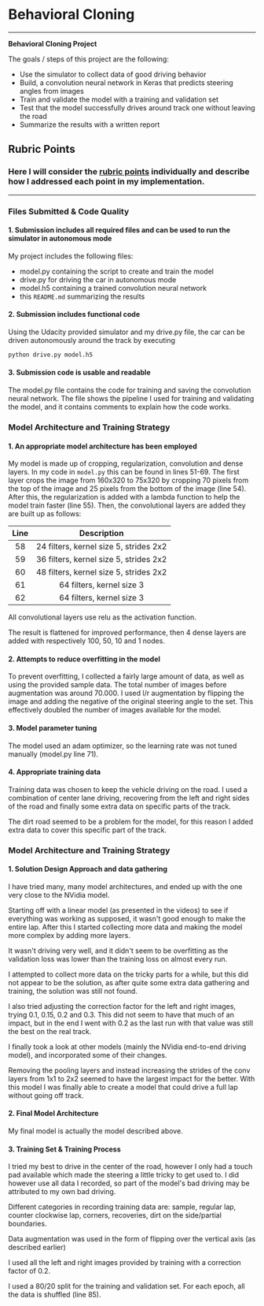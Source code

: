 # **Behavioral Cloning** 

---

**Behavioral Cloning Project**

The goals / steps of this project are the following:
* Use the simulator to collect data of good driving behavior
* Build, a convolution neural network in Keras that predicts steering angles from images
* Train and validate the model with a training and validation set
* Test that the model successfully drives around track one without leaving the road
* Summarize the results with a written report


[//]: # (Image References)

[image1]: ./examples/placeholder.png "Model Visualization"
[image2]: ./examples/placeholder.png "Grayscaling"
[image3]: ./examples/placeholder_small.png "Recovery Image"
[image4]: ./examples/placeholder_small.png "Recovery Image"
[image5]: ./examples/placeholder_small.png "Recovery Image"
[image6]: ./examples/placeholder_small.png "Normal Image"
[image7]: ./examples/placeholder_small.png "Flipped Image"

## Rubric Points
### Here I will consider the [rubric points](https://review.udacity.com/#!/rubrics/432/view) individually and describe how I addressed each point in my implementation.  

---
### Files Submitted & Code Quality

#### 1. Submission includes all required files and can be used to run the simulator in autonomous mode

My project includes the following files:
* model.py containing the script to create and train the model
* drive.py for driving the car in autonomous mode
* model.h5 containing a trained convolution neural network 
* this `README.md` summarizing the results

#### 2. Submission includes functional code
Using the Udacity provided simulator and my drive.py file, the car can be driven autonomously around the track by executing 
```sh
python drive.py model.h5
```

#### 3. Submission code is usable and readable

The model.py file contains the code for training and saving the convolution neural network. The file shows the pipeline I used for training and validating the model, and it contains comments to explain how the code works.

### Model Architecture and Training Strategy

#### 1. An appropriate model architecture has been employed
My model is made up of cropping, regularization, convolution and dense layers.
In my code in `model.py` this can be found in lines 51-69. The first layer crops the image from 160x320 to
75x320 by cropping 70 pixels from the top of the image and 25 pixels from the bottom of the image (line 54).
After this, the regularization is added with a lambda function to help the model train faster (line 55).
Then, the convolutional layers are added they are built up as follows:

| Line         		    |     Description	        					|
|:---------------------:|:---------------------------------------------:|
| 58         	    	| 24 filters, kernel size 5, strides 2x2	|
| 59        	    	| 36 filters, kernel size 5, strides 2x2	|
| 60         	    	| 48 filters, kernel size 5, strides 2x2	|
| 61         	    	| 64 filters, kernel size 3                 |
| 62         	    	| 64 filters, kernel size 3                 |

All convolutional layers use relu as the activation function.

The result is flattened for improved performance, then 4 dense layers are added with respectively 100, 50,
 10 and 1 nodes.

#### 2. Attempts to reduce overfitting in the model

To prevent overfitting, I collected a fairly large amount of data, as well as using the provided sample data.
The total number of images before augmentation was around 70.000.
I used l/r augmentation by flipping the image and adding the negative of the original steering angle to the set.
This effectively doubled the number of images available for the model.
#### 3. Model parameter tuning

The model used an adam optimizer, so the learning rate was not tuned manually (model.py line 71).

#### 4. Appropriate training data

Training data was chosen to keep the vehicle driving on the road. I used a combination of center lane driving, recovering from the left and right sides of the road and finally some extra data on specific parts of the track.

The dirt road seemed to be a problem for the model, for this reason I added extra data to cover this specific part of the track.

### Model Architecture and Training Strategy

#### 1. Solution Design Approach and data gathering

I have tried many, many model architectures, and ended up with the one very close to the NVidia model.

Starting off with a linear model (as presented in the videos) to see if everything was working as supposed,
it wasn't good enough to make the entire lap. After this I started collecting more data and making the model more complex by adding more layers.

It wasn't driving very well, and it didn't seem to be overfitting as the validation loss was lower than the training loss on almost every run.

I attempted to collect more data on the tricky parts for a while, but this did not appear to be the solution, as after quite some extra data gathering and training, the solution was still not found.

I also tried adjusting the correction factor for the left and right images, trying 0.1, 0.15, 0.2 and 0.3.
This did not seem to have that much of an impact,
 but in the end I went with 0.2 as the last run with that value was still the best on the real track.

I finally took a look at other models (mainly the NVidia end-to-end driving model), and incorporated some of their changes.

Removing the pooling layers and instead increasing the strides of the conv layers from 1x1 to 2x2 seemed to have the largest impact for the better.
With this model I was finally able to create a model that could drive a full lap without going off track.

#### 2. Final Model Architecture

My final model is actually the model described above.

#### 3. Training Set & Training Process
I tried my best to drive in the center of the road, however I only had a touch pad available which made the steering a little tricky to get used to.
I did however use all data I recorded, so part of the model's bad driving may be attributed to my own bad driving.

Different categories in recording training data are: sample, regular lap, counter clockwise lap, corners, recoveries, dirt on the side/partial boundaries.

Data augmentation was used in the form of flipping over the vertical axis (as described earlier)

I used all the left and right images provided by training with a correction factor of 0.2.

I used a 80/20 split for the training and validation set. For each epoch, all the data is shuffled (line 85).

